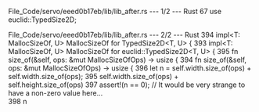 File_Code/servo/eeed0b17eb/lib/lib_after.rs --- 1/2 --- Rust
67 use euclid::TypedSize2D;                                                                                                                                    

File_Code/servo/eeed0b17eb/lib/lib_after.rs --- 2/2 --- Rust
394 impl<T: MallocSizeOf, U> MallocSizeOf for TypedSize2D<T, U> {                                                                                            393 impl<T: MallocSizeOf, U> MallocSizeOf for euclid::TypedSize2D<T, U> {
395     fn size_of(&self, ops: &mut MallocSizeOfOps) -> usize {                                                                                              394     fn size_of(&self, ops: &mut MallocSizeOfOps) -> usize {
396         let n = self.width.size_of(ops) + self.width.size_of(ops);                                                                                       395         self.width.size_of(ops) + self.height.size_of(ops)
397         assert!(n == 0);    // It would be very strange to have a non-zero value here...                                                                     
398         n                                                                                                                                                    

